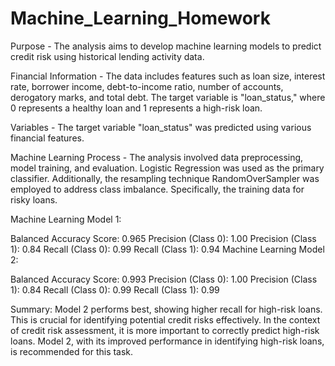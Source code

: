 # Machine_Learning_Homework

Purpose - The analysis aims to develop machine learning models to predict credit risk using historical lending activity data.

Financial Information - The data includes features such as loan size, interest rate, borrower income, debt-to-income ratio, number of accounts, derogatory marks, and total debt. The target variable is "loan_status," where 0 represents a healthy loan and 1 represents a high-risk loan.

Variables - The target variable "loan_status" was predicted using various financial features.

Machine Learning Process - The analysis involved data preprocessing, model training, and evaluation. Logistic Regression was used as the primary classifier. Additionally, the resampling technique RandomOverSampler was employed to address class imbalance. Specifically, the training data for risky loans. 

Machine Learning Model 1:

Balanced Accuracy Score: 0.965
Precision (Class 0): 1.00
Precision (Class 1): 0.84
Recall (Class 0): 0.99
Recall (Class 1): 0.94
Machine Learning Model 2:

Balanced Accuracy Score: 0.993
Precision (Class 0): 1.00
Precision (Class 1): 0.84
Recall (Class 0): 0.99
Recall (Class 1): 0.99

Summary: Model 2 performs best, showing higher recall for high-risk loans. This is crucial for identifying potential credit risks effectively. In the context of credit risk assessment, it is more important to correctly predict high-risk loans. Model 2, with its improved performance in identifying high-risk loans, is recommended for this task.